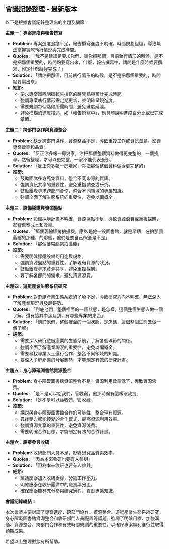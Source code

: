 ## 會議記錄整理 - 最新版本

以下是根據會議記錄整理出的主題及細節：

**主題一：專案進度與報告撰寫**

*   **Problem:** 專案進度追蹤不足，報告撰寫進度不明確，時間規劃粗糙，導致無法掌握實際執行情形與完成時間。
*   **Quotes:** 「我不是建議是要求你們，請你把那個，目前執行情形的時候，是不是把那個重要的，時間點要寫出來，什麼，報告撰寫中，請問是什麼時候要撰寫，預定什麼時候完成？」
*   **Solution:** 「請你把那個，目前執行情形的時候，是不是把那個重要的，時間點要寫出來」
*   **細節:**
    *   要求專案團隊明確報告撰寫的時間點與預計完成時間。
    *   強調專案執行情形需定期更新，並明確呈現進度。
    *   需要規劃每個階段所需時間，避免進度延遲。
    *   避免模糊的進度描述，如「報告撰寫中」，應具體說明進度百分比或已完成章節。

**主題二：跨部門協作與資源整合**

*   **Problem:** 缺乏跨部門協作，資源整合不足，導致重複工作或資訊孤島，影響專案效率和品質。
*   **Quotes:** 「反正你多報一房幾家，你把那個整個資料做得更完整的，一個搜尋，然後整理，才可以更完整，一家不能代表全部」
*   **Solution:** 「反正你多報一房幾家，你把那個整個資料做得更完整的」
*   **細節:**
    *   鼓勵團隊多方蒐集資料，整合不同來源的資訊。
    *   強調資訊共享的重要性，避免重複調查或研究。
    *   鼓勵團隊尋求跨部門合作，整合不同領域的專業知識。
    *   強調全面了解生態系統的重要性，避免以偏概全。

**主題三：設備採購與資源盤點**

*   **Problem:** 設備採購計畫不明確，資源盤點不足，導致資源浪費或重複採購，影響專案成本和效率。
*   **Quotes:** 「那個萎縮膠捲拍攝機，應該是他一般圖書館，就是早期，在拍那個萎縮的那種，的那個，他們是要自己保全是不是」
*   **Solution:** 「那個萎縮膠捲拍攝機」
*   **細節:**
    *   需要明確採購設備的用途與規格。
    *   強調資源盤點的重要性，了解現有資源的狀況。
    *   鼓勵團隊尋求資源共享，避免重複採購。
    *   要了解各部門的需求，避免資源浪費。

**主題四：遊艇產業生態系統研究**

*   **Problem:** 對遊艇產業生態系統的了解不足，導致研究方向不明確，無法深入了解產業現況與發展趨勢。
*   **Quotes:** 「到底他們，整個裡面的一個狀態，是怎樣，這個整個生態去做一個了解，還有這其中涉及到，有哪些專業的東西」
*   **Solution:** 「到底他們，整個裡面的一個狀態，是怎樣，這個整個生態去做一個了解」
*   **細節:**
    *   需要深入研究遊艇產業的生態系統，了解各個環節的關係。
    *   強調全面了解產業現況的重要性，避免以偏概全。
    *   需要尋找專業人士進行合作，整合不同領域的知識。
    *   要深入了解產業的發展趨勢，才能制定有效的研究計畫。

**主題五：身心障礙圖書館資源整合**

*   **Problem:** 身心障礙圖書館資源整合不足，資源利用效率低下，導致資源浪費。
*   **Quotes:** 「是不是可以給我們，管收藏，他那時候有這樣跟我提」
*   **Solution:** 「是不是可以給我們，管收藏」
*   **細節:**
    *   探討與身心障礙圖書館合作的可能性，整合現有資源。
    *   尋找雙方都能接受的合作模式，提高資源利用效率。
    *   強調資源共享的重要性，避免資源浪費。
    *   需要明確合作目標，才能制定有效的合作計畫。

**主題六：慶泰參與收研**

*   **Problem:** 收研部門人員不足，影響研究品質與效率。
*   **Quotes:** 「因為本來收研也要有人參與」
*   **Solution:** 「因為本來收研也要有人參與」
*   **細節:**
    *   建議慶泰加入收研團隊，分擔工作壓力。
    *   明確慶泰在收研團隊中的職責與分工。
    *   確保慶泰能夠充分參與研究過程，貢獻專業知識。

**會議記錄總結：**

本次會議主要討論了專案進度、跨部門協作、資源整合、遊艇產業生態系統研究、身心障礙圖書館資源整合和收研部門人員配置等議題。強調了明確目標、加強溝通、資源整合、跨部門合作和有效時間規劃的重要性，以確保專案順利進行並取得預期成果。

希望以上整理對您有所幫助。